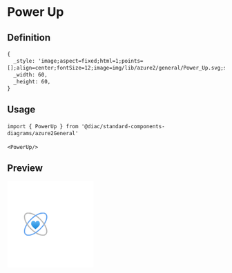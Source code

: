 # Power Up

## Definition

```
{
  _style: 'image;aspect=fixed;html=1;points=[];align=center;fontSize=12;image=img/lib/azure2/general/Power_Up.svg;strokeColor=none;',
  _width: 60,
  _height: 60,
}
```

## Usage

```
import { PowerUp } from '@diac/standard-components-diagrams/azure2General'

<PowerUp/>
```

## Preview

<img src="./power-up.png" width="200"/>
